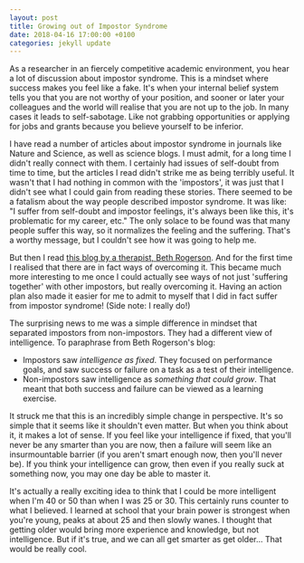 ```yaml
---
layout: post
title: Growing out of Impostor Syndrome
date: 2018-04-16 17:00:00 +0100
categories: jekyll update
---
```

As a researcher in an fiercely competitive academic environment, you hear a lot of discussion about impostor syndrome. This is a mindset where success makes you feel like a fake. It's when your internal belief system tells you that you are not worthy of your position, and sooner or later your colleagues and the world will realise that you are not up to the job. In many cases it leads to self-sabotage. Like not grabbing opportunities or applying for jobs and grants because you believe yourself to be inferior. 

I have read a number of articles about impostor syndrome in journals like Nature and Science, as well as science blogs. I must admit, for a long time I didn't really connect with them. I certainly had issues of self-doubt from time to time, but the articles I read didn't strike me as being terribly useful. It wasn't that I had nothing in common with the 'impostors', it was just that I didn't see what I could gain from reading these stories. There seemed to be a fatalism about the way people described impostor syndrome. It was like: "I suffer from self-doubt and impostor feelings, it's always been like this, it's problematic for my career, etc." The only solace to be found was that many people suffer this way, so it normalizes the feeling and the suffering. That's a worthy message, but I couldn't see how it was going to help me. 

But then I read [this blog by a therapist, Beth Rogerson](https://bethrogerson.com/tag/imposter-syndrome/). And for the first time I realised that there are in fact ways of overcoming it. This became much more interesting to me once I could actually see ways of not just 'suffering together' with other impostors, but really overcoming it. Having an action plan also made it easier for me to admit to myself that I did in fact suffer from impostor syndrome! (Side note: I really do!)

The surprising news to me was a simple difference in mindset that separated impostors from non-impostors. They had a different view of intelligence. To paraphrase from Beth Rogerson's blog:
- Impostors saw *intelligence as fixed*. They focused on performance goals, and saw success or failure on a task as a test of their intelligence.
- Non-impostors saw intelligence as *something that could grow*. That meant that both success and failure can be viewed as a learning exercise. 

It struck me that this is an incredibly simple change in perspective. It's so simple that it seems like it shouldn't even matter. But when you think about it, it makes a lot of sense. If you feel like your intelligence if fixed, that you'll never be any smarter than you are now, then a failure will seem like an insurmountable barrier (if you aren't smart enough now, then you'll never be). If you think your intelligence can grow, then even if you really suck at something now, you may one day be able to master it. 

It's actually a really exciting idea to think that I could be more intelligent when I'm 40 or 50 than when I was 25 or 30. This certainly runs counter to what I believed. I learned at school that your brain power is strongest when you're young, peaks at about 25 and then slowly wanes. I thought that getting older would bring more experience and knowledge, but not intelligence. But if it's true, and we can all get smarter as get older... That would be really cool. 
